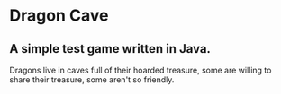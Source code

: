 # Dragon Cave
## A simple test game written in Java.
Dragons live in caves full of their hoarded treasure, some are willing to share their treasure, some aren't so friendly.